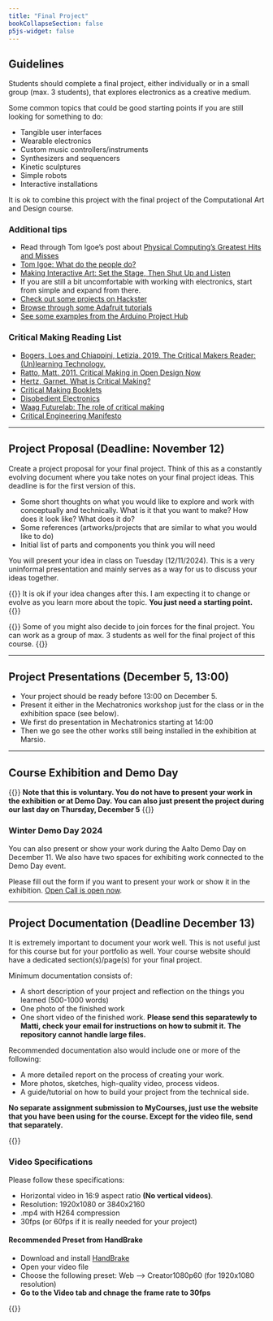 ```yaml
---
title: "Final Project"
bookCollapseSection: false
p5js-widget: false
---
```


## Guidelines

Students should complete a final project, either individually or in a small group (max. 3 students), that explores electronics as a creative medium.

Some common topics that could be good starting points if you are still looking for something to do:
- Tangible user interfaces
- Wearable electronics
- Custom music controllers/instruments
- Synthesizers and sequencers
- Kinetic sculptures
- Simple robots
- Interactive installations 

It is ok to combine this project with the final project of the Computational Art and Design course.

### Additional tips
- Read through Tom Igoe’s post about [Physical Computing’s Greatest Hits and Misses](https://www.tigoe.com/blog/category/physicalcomputing/176/)
- [Tom Igoe: What do the people do?](https://www.tigoe.com/blog/category/physicalcomputing/606/)
- [Making Interactive Art: Set the Stage, Then Shut Up and Listen](https://www.tigoe.com/blog/category/physicalcomputing/405/)
- If you are still a bit uncomfortable with working with electronics, start from simple and expand from there.
- [Check out some projects on Hackster](https://www.hackster.io/)
- [Browse through some Adafruit tutorials](https://learn.adafruit.com/)
- [See some examples from the Arduino Project Hub](https://create.arduino.cc/projecthub)

### Critical Making Reading List

- [Bogers, Loes and Chiappini, Letizia. 2019. The Critical Makers Reader: (Un)learning Technology.](https://networkcultures.org/blog/publication/the-critical-makers-reader-unlearning-technology/)
- [Ratto, Matt. 2011. Critical Making in Open Design Now](http://opendesignnow.org/index.html%3Fp=434.html)
- [Hertz, Garnet. What is Critical Making?](https://current.ecuad.ca/what-is-critical-making)
- [Critical Making Booklets](http://www.conceptlab.com/criticalmaking/)
- [Disobedient Electronics](http://www.disobedientelectronics.com/)
- [Waag Futurelab: The role of critical making](https://waag.org/en/article/role-critical-making/)
- [Critical Engineering Manifesto](https://criticalengineering.org/)

---

## Project Proposal (Deadline: November 12)

Create a project proposal for your final project. Think of this as a constantly evolving document where you take notes on your final project ideas. This deadline is for the first version of this.

- Some short thoughts on what you would like to explore and work with conceptually and technically. What is it that you want to make? How does it look like? What does it do?
- Some references (artworks/projects that are similar to what you would like to do)
- Initial list of parts and components you think you will need

You will present your idea in class on Tuesday (12/11/2024). This is a very uninformal presentation and mainly serves as a way for us to discuss your ideas together.

{{<hint info>}}
It is ok if your idea changes after this. I am expecting it to change or evolve as you learn more about the topic. **You just need a starting point.**
{{</hint>}}

{{<hint info>}}
Some of you might also decide to join forces for the final project. You can work as a group of max. 3 students as well for the final project of this course.
{{</hint>}}

---

## Project Presentations (December 5, 13:00)

- Your project should be ready before 13:00 on December 5.
- Present it either in the Mechatronics workshop just for the class or in the exhibition space (see below).
- We first do presentation in Mechatronics starting at 14:00
- Then we go see the other works still being installed in the exhibition at Marsio.

---

## Course Exhibition and Demo Day

{{<hint info>}}
**Note that this is voluntary. You do not have to present your work in the exhibition or at Demo Day. You can also just present the project during our last day on Thursday, December 5**
{{</hint>}}

### Winter Demo Day 2024

You can also present or show your work during the Aalto Demo Day on December 11. We also have two spaces for exhibiting work connected to the Demo Day event.  

Please fill out the form if you want to present your work or show it in the exhibition. [Open Call is open now](https://medialabdemoday.aalto.fi/2024-winter/open-call/).

---

## Project Documentation (Deadline December 13)

It is extremely important to document your work well. This is not useful just for this course but for your portfolio as well. Your course website should have a dedicated section(s)/page(s) for your final project.

Minimum documentation consists of:

- A short description of your project and reflection on the things you learned (500-1000 words)
- One photo of the finished work
- One short video of the finished work. **Please send this separatewly to Matti, check your email for instructions on how to submit it. The repository cannot handle large files.**

Recommended documentation also would include one or more of the following:

- A more detailed report on the process of creating your work.
- More photos, sketches, high-quality video, process videos.
- A guide/tutorial on how to build your project from the technical side. 

**No separate assignment submission to MyCourses, just use the website that you have been using for the course. Except for the video file, send that separately.**

{{<hint info>}}
### Video Specifications

Please follow these specifications:

- Horizontal video in 16:9 aspect ratio **(No vertical videos)**.
- Resolution: 1920x1080 or 3840x2160
- .mp4 with H264 compression
- 30fps (or 60fps if it is really needed for your project)

#### Recommended Preset from HandBrake 

- Download and install [HandBrake](https://handbrake.fr/)
- Open your video file
- Choose the following preset: Web --> Creator1080p60 (for 1920x1080 resolution)
- **Go to the Video tab and chnage the frame rate to 30fps**

{{</hint>}}